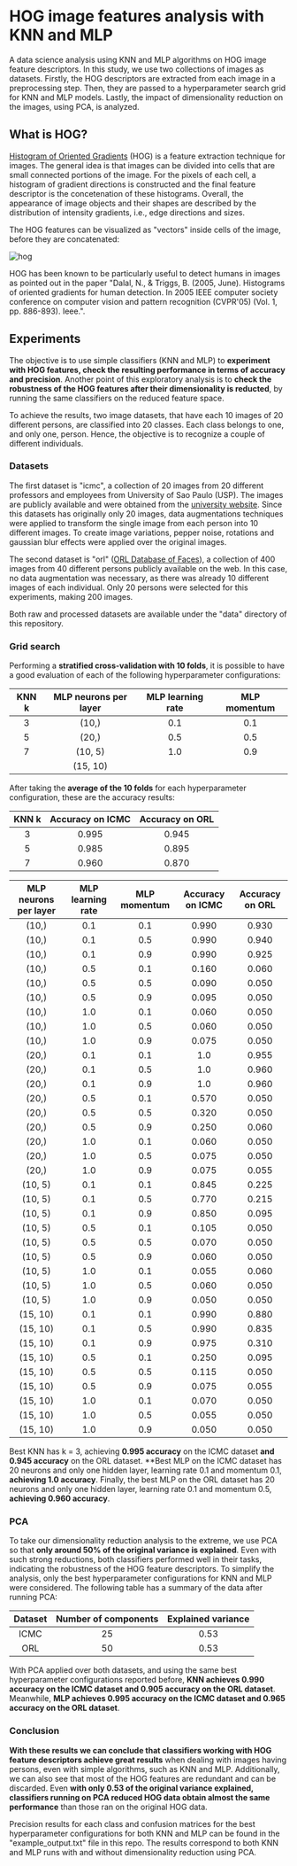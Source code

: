 # HOG image features analysis with KNN and MLP
A data science analysis using KNN and MLP algorithms on HOG image feature descriptors. In this study, we use two collections of images as datasets. Firstly, the HOG descriptors are extracted from each image in a preprocessing step. Then, they are passed to a hyperparameter search grid for KNN and MLP models. Lastly, the impact of dimensionality reduction on the images, using PCA, is analyzed.

## What is HOG?
[Histogram of Oriented Gradients] (HOG) is a feature extraction technique for images. The general idea is that images can be divided into cells that are small connected portions of the image. For the pixels of each cell, a histogram of gradient directions is constructed and the final feature descriptor is the concetenation of these histograms. Overall, the appearance of image objects and their shapes are described by the distribution of intensity gradients, i.e., edge directions and sizes.

The HOG features can be visualized as "vectors" inside cells of the image, before they are concatenated:

![hog](https://user-images.githubusercontent.com/33037020/176983585-9c7efeb6-cd62-4c86-b533-9334f01972e9.png)

HOG has been known to be particularly useful to detect humans in images as pointed out in the paper "Dalal, N., & Triggs, B. (2005, June). Histograms of oriented gradients for human detection. In 2005 IEEE computer society conference on computer vision and pattern recognition (CVPR'05) (Vol. 1, pp. 886-893). Ieee.".

## Experiments
The objective is to use simple classifiers (KNN and MLP) to **experiment with HOG features, check the resulting performance in terms of accuracy and precision**. Another point of this exploratory analysis is to **check the robustness of the HOG features after their dimensionality is reducted**, by running the same classifiers on the reduced feature space.

To achieve the results, two image datasets, that have each 10 images of 20 different persons, are classified into 20 classes. Each class belongs to one, and only one, person. Hence, the objective is to recognize a couple of different individuals.

### Datasets
The first dataset is "icmc", a collection of 20 images from 20 different professors and employees from University of Sao Paulo (USP). The images are publicly available and were obtained from the [university website]. Since this datasets has originally only 20 images, data augmentations techniques were applied to transform the single image from each person into 10 different images. To create image variations, pepper noise, rotations and gaussian blur effects were applied over the original images. 

The second dataset is "orl" ([ORL Database of Faces]), a collection of 400 images from 40 different persons publicly available on the web. In this case, no data augmentation was necessary, as there was already 10 different images of each individual. Only 20 persons were selected for this experiments, making 200 images.

Both raw and processed datasets are available under the "data" directory of this repository.

### Grid search
Performing a **stratified cross-validation with 10 folds**, it is possible to have a good evaluation of each of the following hyperparameter configurations:

| KNN k | MLP neurons per layer | MLP learning rate | MLP momentum |
|:---:|:---------------------:|:-----------------:|:------------:|
| 3 | (10,) | 0.1 | 0.1 |
| 5 | (20,) | 0.5 | 0.5 |
| 7 | (10, 5) | 1.0 | 0.9 |
| | (15, 10) | |

After taking the **average of the 10 folds** for each hyperparameter configuration, these are the accuracy results:

| KNN k | Accuracy on ICMC | Accuracy on ORL |
|:-----:|:----------------:|:---------------:|
| 3 | 0.995 | 0.945 |
| 5 | 0.985 | 0.895 |
| 7 | 0.960 | 0.870 |

| MLP neurons per layer | MLP learning rate | MLP momentum | Accuracy on ICMC | Accuracy on ORL |
|:---------------------:|:-----------------:|:------------:|:----------------:|:---------------:|
| (10,) | 0.1 | 0.1 | 0.990 | 0.930 |
| (10,) | 0.1 | 0.5 | 0.990 | 0.940 |
| (10,) | 0.1 | 0.9 | 0.990 | 0.925 |
| (10,) | 0.5 | 0.1 | 0.160 | 0.060 |
| (10,) | 0.5 | 0.5 | 0.090 | 0.050 |
| (10,) | 0.5 | 0.9 | 0.095 | 0.050 |
| (10,) | 1.0 | 0.1 | 0.060 | 0.050 |
| (10,) | 1.0 | 0.5 | 0.060 | 0.050 |
| (10,) | 1.0 | 0.9 | 0.075 | 0.050 |
| (20,) | 0.1 | 0.1 | 1.0 | 0.955 |
| (20,) | 0.1 | 0.5 | 1.0 | 0.960 |
| (20,) | 0.1 | 0.9 | 1.0 | 0.960 |
| (20,) | 0.5 | 0.1 | 0.570 | 0.050 |
| (20,) | 0.5 | 0.5 | 0.320 | 0.050 |
| (20,) | 0.5 | 0.9 | 0.250 | 0.060 |
| (20,) | 1.0 | 0.1 | 0.060 | 0.050 |
| (20,) | 1.0 | 0.5 | 0.075 | 0.050 |
| (20,) | 1.0 | 0.9 | 0.075 | 0.055 |
| (10, 5) | 0.1 | 0.1 | 0.845 | 0.225 |
| (10, 5) | 0.1 | 0.5 | 0.770 | 0.215 |
| (10, 5) | 0.1 | 0.9 | 0.850 | 0.095 |
| (10, 5) | 0.5 | 0.1 | 0.105 | 0.050 |
| (10, 5) | 0.5 | 0.5 | 0.070 | 0.050 |
| (10, 5) | 0.5 | 0.9 | 0.060 | 0.050 |
| (10, 5) | 1.0 | 0.1 | 0.055 | 0.060 |
| (10, 5) | 1.0 | 0.5 | 0.060 | 0.050 |
| (10, 5) | 1.0 | 0.9 | 0.050 | 0.050 |
| (15, 10) | 0.1 | 0.1 | 0.990 | 0.880 |
| (15, 10) | 0.1 | 0.5 | 0.990 | 0.835 |
| (15, 10) | 0.1 | 0.9 | 0.975 | 0.310 |
| (15, 10) | 0.5 | 0.1 | 0.250 | 0.095 |
| (15, 10) | 0.5 | 0.5 | 0.115 | 0.050 |
| (15, 10) | 0.5 | 0.9 | 0.075 | 0.055 |
| (15, 10) | 1.0 | 0.1 | 0.070 | 0.050 |
| (15, 10) | 1.0 | 0.5 | 0.055 | 0.050 |
| (15, 10) | 1.0 | 0.9 | 0.050 | 0.050 |

Best KNN has k = 3, achieving **0.995 accuracy** on the ICMC dataset **and 0.945 accuracy** on the ORL dataset. **Best MLP on the ICMC dataset has 20 neurons and only one hidden layer, learning rate 0.1 and momentum 0.1, **achieving 1.0 accuracy**. Finally, the best MLP on the ORL dataset has 20 neurons and only one hidden layer, learning rate 0.1 and momentum 0.5, **achieving 0.960 accuracy**.

### PCA
To take our dimensionality reduction analysis to the extreme, we use PCA so that **only around 50% of the original variance is explained**. Even with such strong reductions, both classifiers performed well in their tasks, indicating the robustness of the HOG feature descriptors. To simplify the analysis, only the best hyperparameter configurations for KNN and MLP were considered. The following table has a summary of the data after running PCA:

| Dataset | Number of components | Explained variance |
|:-------:|:--------------------:|:------------------:|
| ICMC | 25 | 0.53 |
| ORL | 50 | 0.53 |

With PCA applied over both datasets, and using the same best hyperparameter configurations reported before, **KNN achieves 0.990 accuracy on the ICMC dataset and 0.905 accuracy on the ORL dataset**. Meanwhile, **MLP achieves 0.995 accuracy on the ICMC dataset and 0.965 accuracy on the ORL dataset**.

### Conclusion

**With these results we can conclude that classifiers working with HOG feature descriptors achieve great results** when dealing with images having persons, even with simple algorithms, such as KNN and MLP. Additionally, we can also see that most of the HOG features are redundant and can be discarded. Even **with only 0.53 of the original variance explained, classifiers running on PCA reduced HOG data obtain almost the same performance** than those ran on the original HOG data.

Precision results for each class and confusion matrices for the best hyperparameter configurations for both KNN and MLP can be found in the "example_output.txt" file in this repo. The results correspond to both KNN and MLP runs with and without dimensionality reduction using PCA.

[//]: #
[Histogram of Oriented Gradients]: https://en.wikipedia.org/wiki/Histogram_of_oriented_gradients
[university website]: https://icmc.usp.br/pessoas
[ORL Database of Faces]: https://www.kaggle.com/datasets/tavarez/the-orl-database-for-training-and-testing
